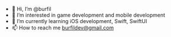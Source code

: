 - 👋 Hi, I’m @burfil
- 👀 I’m interested in game development and mobile development
- 🌱 I’m currently learning iOS development, Swift, SwiftUI
- 📫 How to reach me burfildev@gmail.com

<!---
burfil/burfil is a ✨ special ✨ repository because its `README.md` (this file) appears on your GitHub profile.
You can click the Preview link to take a look at your changes.
--->
